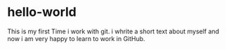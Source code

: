 # hello-world
This is my first Time i work with git.
i whrite a short text about myself and now i am very happy to learn to work in GitHub.
